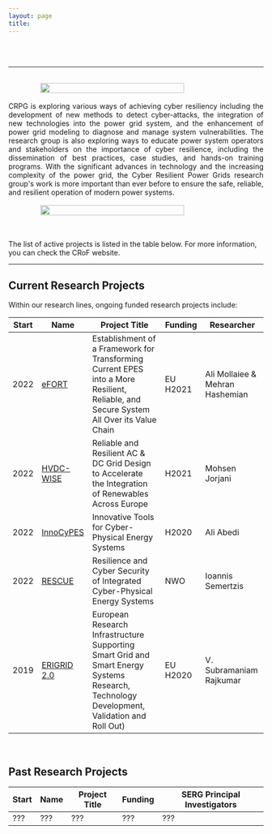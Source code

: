 ```yaml
---
layout: page
title: 
---
```



<br/>
<br/>
<hr>

<br/>


<div style="display: flex; justify-content: center; align-items: center;">
    <img src="{{ site.url }}{{ site.baseurl }}/img/Project-page.png" width="75%" height="75%">
</div>



<br/>

<div style="text-align: justify"> CRPG is exploring various ways of achieving cyber resiliency including the development of new methods to detect cyber-attacks, the integration of new technologies into the power grid system, and the enhancement of power grid modeling to diagnose and manage system vulnerabilities. The research group is also exploring ways to educate power system operators and stakeholders on the importance of cyber resilience, including the dissemination of best practices, case studies, and hands-on training programs. With the significant advances in technology and the increasing complexity of the power grid, the Cyber Resilient Power Grids research group's work is more important than ever before to ensure the safe, reliable, and resilient operation of modern power systems. </div>


<br/>

<div style="display: flex; justify-content: center; align-items: center;">
    <img src="{{ site.url }}{{ site.baseurl }}/img/Projects.png" width="75%" height="75%">
</div>

<br/>
<br/>

The list of active projects is listed in the table below. For more information, you can check the CRoF website.


<hr>

## Current Research Projects

Within our research lines, ongoing funded research projects include:

Start | Name | Project Title | Funding | Researcher
-------|--------|-------------------------|---------|---------------------
2022 | [eFORT](https://efort-project.eu/) | Establishment of a Framework for Transforming Current EPES into a More Resilient, Reliable, and Secure System All Over its Value Chain | EU H2021 | Ali Mollaiee & Mehran Hashemian
2022  | [HVDC-WISE](https://hvdc-wise.eu/)  | Reliable and Resilient AC & DC Grid Design to Accelerate the Integration of Renewables Across Europe | H2021  | Mohsen Jorjani
2022  | [InnoCyPES](https://innocypes.eu/)  | Innovative Tools for Cyber-Physical Energy Systems | H2020  | Ali Abedi
2022  | [RESCUE](https://www.4tu.nl/resilience/news-and-events/news/RESCUE-project-granted/) | Resilience and Cyber Security of Integrated Cyber-Physical Energy Systems | NWO |Ioannis Semertzis 
2019  | [ERIGRID 2.0](https://erigrid2.eu/#/) | European Research Infrastructure Supporting Smart Grid and Smart Energy Systems Research, Technology Development, Validation and Roll Out) | EU H2020 | V. Subramaniam Rajkumar 

<br/>


## Past Research Projects

Start | Name | Project Title | Funding | SERG Principal Investigators
------|------|---------------|---------|------------------------
???  |???  | ???| ???  | ???

